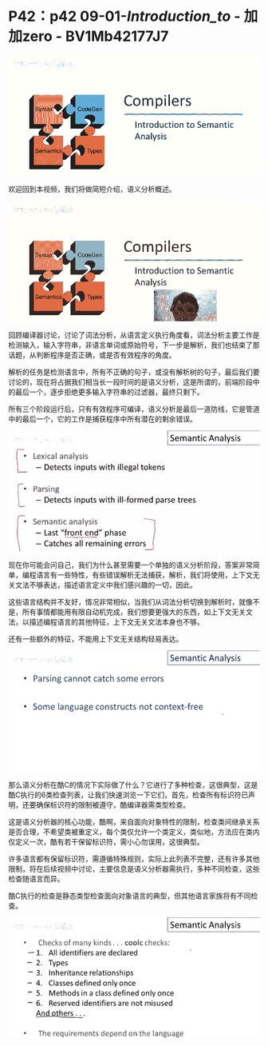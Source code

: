 # P42：p42 09-01-_Introduction_to_ - 加加zero - BV1Mb42177J7

![](img/dcd33b95e608a3d8bb1a0cdfce19017e_0.png)

欢迎回到本视频，我们将做简短介绍，语义分析概述。

![](img/dcd33b95e608a3d8bb1a0cdfce19017e_2.png)

回顾编译器讨论，讨论了词法分析，从语言定义执行角度看，词法分析主要工作是检测输入，输入字符串，非语言单词或原始符号，下一步是解析，我们也结束了那话题，从判断程序是否正确，或是否有效程序的角度。

解析的任务是检测语言中，所有不正确的句子，或没有解析树的句子，最后我们要讨论的，现在将占据我们相当长一段时间的是语义分析，这是所谓的，前端阶段中的最后一个，逐步拒绝更多输入字符串的过滤器，最终只剩下。

所有三个阶段运行后，只有有效程序可编译，语义分析是最后一道防线，它是管道中的最后一个，它的工作是捕获程序中所有潜在的剩余错误。



![](img/dcd33b95e608a3d8bb1a0cdfce19017e_4.png)

现在你可能会问自己，我们为什么甚至需要一个单独的语义分析阶段，答案非常简单，编程语言有一些特性，有些错误解析无法捕获，解析，我们将使用，上下文无关文法不够表达，描述语言定义中我们感兴趣的一切，因此。

这些语言结构并不友好，情况非常相似，当我们从词法分析切换到解析时，就像不是，所有事情都能用有限自动机完成，我们想要更强大的东西，如上下文无关文法，以描述编程语言的其他特征，上下文无关文法本身也不够。

还有一些额外的特征，不能用上下文无关结构轻易表达。

![](img/dcd33b95e608a3d8bb1a0cdfce19017e_6.png)

那么语义分析在酷C的情况下实际做了什么？它进行了多种检查，这很典型，这是酷C执行的6类检查列表，让我们快速浏览一下它们，首先，检查所有标识符已声明，还要确保标识符的限制被遵守，酷编译器需类型检查。

这是语义分析器的核心功能，酷啊，来自面向对象特性的限制，检查类间继承关系是否合理，不希望类被重定义，每个类仅允许一个类定义，类似地，方法应在类内仅定义一次，酷有若干保留标识符，需小心勿误用，这很典型。

许多语言都有保留标识符，需遵循特殊规则，实际上此列表不完整，还有许多其他限制，将在后续视频中讨论，主要信息是语义分析器需执行，多种不同检查，这些检查随语言而异。

酷C执行的检查是静态类型检查面向对象语言的典型，但其他语言家族将有不同检查。

![](img/dcd33b95e608a3d8bb1a0cdfce19017e_8.png)